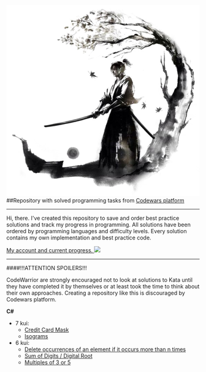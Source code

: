 
![](warrior.png)
##Repository with solved programming tasks from [Codewars platform](https://www.codewars.com/)

***

Hi, there.
I've created this repository to save and order best practice solutions and track my progress in programming. All solutions have been ordered by programming languages and difficulty levels. Every solution contains my own implementation and best practice code.

[My account and current progress.
![](https://www.codewars.com/users/Du4b/badges/large)](https://www.codewars.com/users/Du4b)

***

####!!!ATTENTION SPOILERS!!!

CodeWarrior are strongly encouraged not to look at solutions to Kata until they have completed it by themselves or at least took the time to think about their own approaches.
Creating a repository like this is discouraged by Codewars platform.

**C#**

* 7 kui:
  * [Credit Card Mask](C#/7kui/CreditCardMask/)
  * [Isograms](C#/7kui/Isograms/)
* 6 kui:
  * [Delete occurrences of an element if it occurs more than n times](C#/6kui/DeleteOccurrencesOfAnElementIfItOccursMoreThanNTimes/)
  * [Sum of Digits / Digital Root](C#/6kui/SumOfDigitsOrDigitalRoot/)
  * [Multiples of 3 or 5](C#/6kui/MultiplesOf3Or5/)
  